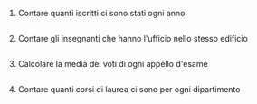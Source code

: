 1. Contare quanti iscritti ci sono stati ogni anno

```

```

2. Contare gli insegnanti che hanno l'ufficio nello stesso edificio

```

```

3. Calcolare la media dei voti di ogni appello d'esame

```

```

4. Contare quanti corsi di laurea ci sono per ogni dipartimento

```

```
